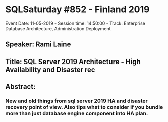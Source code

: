# SQLSaturday #852 - Finland 2019
Event Date: 11-05-2019 - Session time: 14:50:00 - Track: Enterprise Database Architecture, Administration  Deployment
## Speaker: Rami Laine
## Title: SQL Server 2019 Architecture - High Availability and Disaster rec
## Abstract:
### New and old things from sql server 2019 HA and disaster recovery point of view. Also tips what to consider if you bundle more than just database engine component into HA plan.
